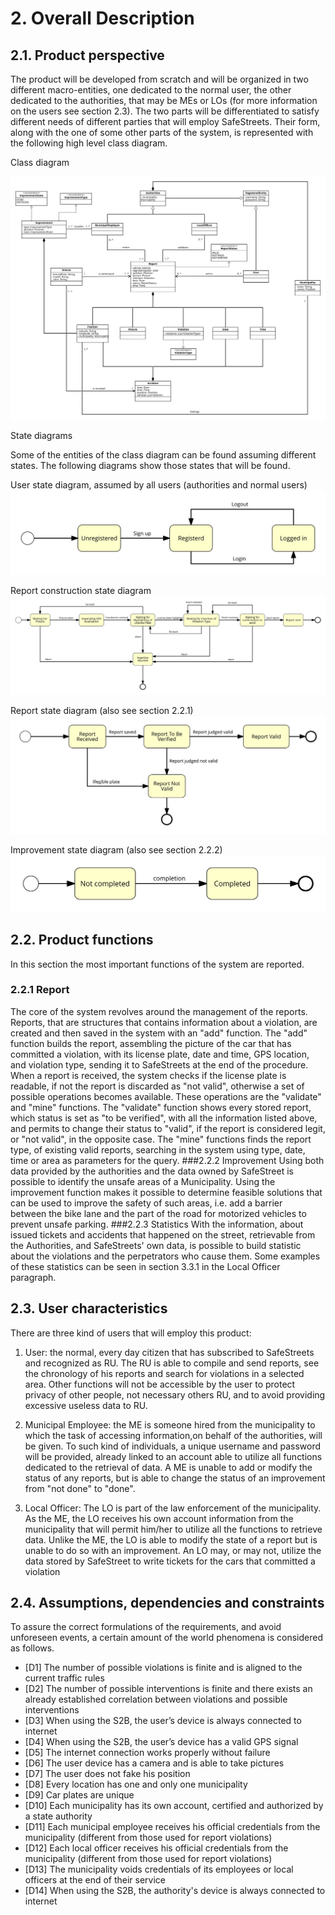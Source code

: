 # 2. Overall Description
## 2.1. Product perspective
The product will be developed from scratch and will be organized in two different macro-entities, one dedicated to the normal user, the other dedicated to the authorities, that may be MEs or LOs (for more information on the users see section 2.3). 
The two parts will be differentiated to satisfy different needs of different parties that will employ SafeStreets. Their form, along with the one of some other parts of the system, is represented with the following high level class diagram. 

Class diagram


![Class diagram](./images/Class_diagram/SafeStreetsUML.svg)




State diagrams

Some of the entities of the class diagram can be found assuming different states. The following diagrams show those states that will be found.

User state diagram, assumed by all users (authorities and normal users) 
![Class diagram](./images/State_diagrams/UserStateDiagram.svg)

Report construction state diagram
![Class diagram](./images/State_diagrams/ReportCreationToolStateDiagram.svg)

Report state diagram (also see section 2.2.1)
![Class diagram](./images/State_diagrams/ReportStateDiagram.svg)


Improvement state diagram (also see section 2.2.2)
![Class diagram](./images/State_diagrams/ImprovementStateDiagram.svg)





## 2.2. Product functions
In this section the most important functions of the system are reported.
### 2.2.1 Report
The core of the system revolves around the management of the reports. Reports, that are structures that contains information about a violation, are created and then saved in the system with an "add" function. 
The "add" function builds the report, assembling the picture of the car that has committed a violation, with its license plate, date and time, GPS location, and violation type, sending it to SafeStreets at the end of the procedure.
When a report is received, the system checks if the license plate is readable, if not the report is discarded as "not valid", otherwise a set of possible operations becomes available. These operations are the "validate" and "mine"  functions.
The "validate" function shows every stored report, which status is set as "to be verified", with all the information listed above, and permits to change their status to "valid", if the report is considered legit, or "not valid", in the opposite case.
The "mine" functions finds the report type, of existing valid reports, searching in the system using type, date, time or area as parameters for the query. 
###2.2.2 Improvement
Using both data provided by the authorities and the data owned by SafeStreet is possible to identify the unsafe areas of a Municipality. 
Using the improvement function makes it possible to determine feasible solutions that can be used to improve the safety of such areas, i.e. add a barrier	
between	the bike lane and the part of the road for motorized vehicles to prevent unsafe parking.
###2.2.3 Statistics
With the information, about issued tickets and accidents that happened on the street, retrievable from the Authorities, and SafeStreets' own data, is possible to build statistic about the violations and the perpetrators who cause them.
Some examples of these statistics can be seen in section 3.3.1 in the Local Officer paragraph. 
## 2.3. User characteristics
There are three kind of users that will employ this product:
1. User: the normal, every day citizen that has subscribed to SafeStreets and recognized as RU. The RU is able to compile and send reports, see the chronology of his reports and search for violations in a selected area.
   Other functions will not be accessible by the user to protect privacy of other people, not necessary others RU, and to avoid providing excessive useless data to RU.   
    
2. Municipal Employee: the ME is someone hired from the municipality to which the task of accessing information,on behalf of the authorities, will be given. To such kind of individuals, a unique username and password will be provided, already linked to an account able to utilize all functions dedicated to the retrieval of data.
A ME is unable to add or modify the status of any reports, but is able to change the status of an improvement from "not done" to "done". 
    
3. Local Officer: The LO is part of the law enforcement of the municipality. As the ME, the LO receives his own account information from the municipality that will permit him/her to utilize all the functions to retrieve data.
    Unlike the ME, the LO is able to modify the state of a report but is unable to do so with an improvement. An LO may, or may not, utilize the data stored by SafeStreet to write tickets for the cars that committed a violation
   
## 2.4. Assumptions, dependencies and constraints
To assure the correct formulations of the requirements, and avoid unforeseen events, a certain amount of the world phenomena is considered as follows.
* [D1] The number of possible violations is finite and is aligned to the current traffic rules
* [D2] The number of possible interventions is finite and there exists an already established correlation between violations and possible interventions
* [D3] When using the S2B, the user’s device is always connected to internet 
* [D4] When using the S2B, the user’s device has a valid GPS signal
* [D5] The internet connection works properly without failure
* [D6] The user device has a camera and is able to take pictures 
* [D7] The user does not fake his position 
* [D8] Every location has one and only one municipality
* [D9] Car plates are unique
* [D10] Each municipality has its own account, certified and authorized by a state authority
* [D11] Each municipal employee receives his official credentials from the municipality (different from those used for report violations)
* [D12] Each local officer receives his official credentials from the municipality (different from those used for report violations)
* [D13] The municipality voids credentials of its employees or local officers at the end of their service
* [D14] When using the S2B, the authority's device is always connected to internet
